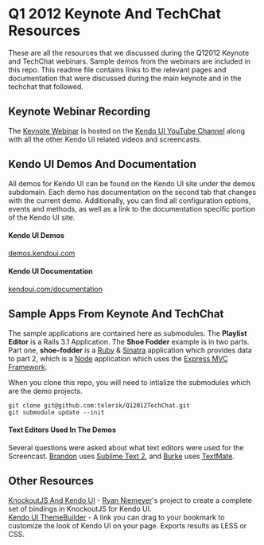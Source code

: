 # Q1 2012 Keynote And TechChat Resources

These are all the resources that we discussed during the Q12012 Keynote and TechChat webinars.  Sample demos from the webinars are included in this repo.  This readme file contains links to the relevant pages and documentation that were discussed during the main keynote and in the techchat that followed.

## Keynote Webinar Recording

The [Keynote Webinar](http://youtu.be/jl3DZ-KnrCU) is hosted on the [Kendo UI YouTube Channel](http://www.youtube.com/user/kendouiTV) along with all the other Kendo UI related videos and screencasts.

## Kendo UI Demos And Documentation

All demos for Kendo UI can be found on the Kendo UI site under the demos subdomain.  Each demo has documentation on the second tab that changes with the current demo.  Additionally, you can find all configuration options, events and methods, as well as a link to the documentation specific portion of the Kendo UI site.

#### Kendo UI Demos
[demos.kendoui.com](http://demos.kendoui.com)

#### Kendo UI Documentation
[kendoui.com/documentation](http://kendoui.com/documentation)

## Sample Apps From Keynote And TechChat

The sample applications are contained here as submodules.  The **Playlist Editor** is a Rails 3.1 Application.  The **Shoe Fodder** example is in two parts.  Part one, **shoe-fodder** is a [Ruby](http://www.ruby-lang.org/en/) & [Sinatra](http://sinatrarb.com) application which provides data to part 2, which is a [Node](http://nodejs.org) application which uses the [Express MVC Framework](http://expressjs.com).

When you clone this repo, you will need to intialize the submodules which are the demo projects.

	git clone git@github.com:telerik/Q12012TechChat.git
	git submodule update --init
	
#### Text Editors Used In The Demos

Several questions were asked about what text editors were used for the Screencast.  [Brandon](http://twitter.com/brandonsatrom) uses [Sublime Text 2](http://sublimetext.com/2), and [Burke](http://twitter.com/burkeholland) uses [TextMate](http://macromates.com).

## Other Resources

[KnockoutJS And Kendo UI](http://rniemeyer.github.com/knockout-kendo/) - [Ryan Niemeyer](http://knockmeout.com)'s project to create a complete set of bindings in KnockoutJS for Kendo UI.  
[Kendo UI ThemeBuilder](http://demos.kendoui.com/themebuilder/index.html) - A link you can drag to your bookmark to customize the look of Kendo UI on your page. Exports results as LESS or CSS.
